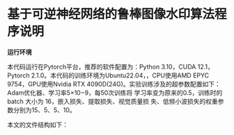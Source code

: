 # 基于可逆神经网络的鲁棒图像水印算法程序说明

**运行环境**

本代码运行在Pytorch平台，推荐的软件配置为：Python 3.10，CUDA 12.1，Pytorch 2.1.0。本代码的训练环境为Ubuntu22.04，，CPU使用AMD EPYC  9754，GPU使用Nvidia RTX 4090D(24G)。实验训练涉及的超参数配置如下：Adam优化器、学习率5×10−9，每50次训练将 学习率变为原来的0.5，训练时的batch 大小为 16，嵌入损失、提取损失、视觉质量损 失、低频小波损失的权重参数分别为15、5、5、10。

本文的文件结构如下：
